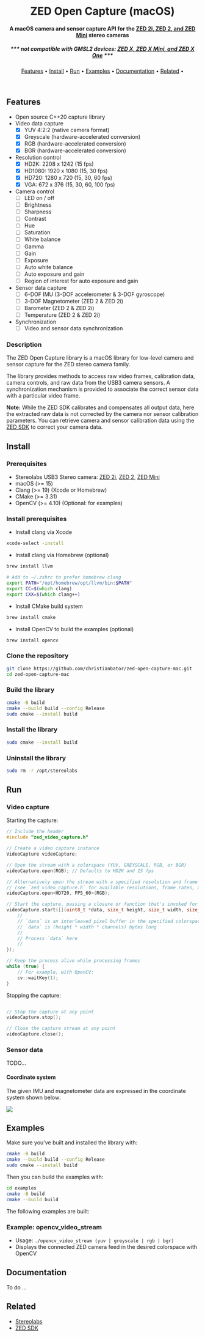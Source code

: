 <h1 align="center">
  ZED Open Capture (macOS)
</h1>

<h4 align="center">A macOS camera and sensor capture API for the <a href="https://www.stereolabs.com/products/zed-2">ZED 2i, ZED 2, and ZED Mini</a> stereo cameras</h4>
<h5 align="center">*** not compatible with GMSL2 devices: <a href="https://www.stereolabs.com/products/zed-x">ZED X, ZED X Mini, and ZED X One</a> ***</h5>

<p align="center">
  <a href="#features">Features</a> •
  <a href="#install">Install</a> •
  <a href="#run">Run</a> • 
  <a href="#examples">Examples</a> •
  <a href="#documentation">Documentation</a> •
  <a href="#related">Related</a> •
</p>
<br>

## Features

- Open source C++20 capture library
- Video data capture
    - [x] YUV 4:2:2 (native camera format)
    - [x] Greyscale (hardware-accelerated conversion)
    - [x] RGB (hardware-accelerated conversion)
    - [x] BGR (hardware-accelerated conversion)
- Resolution control
    - [x] HD2K: 2208 x 1242 (15 fps)
    - [x] HD1080: 1920 x 1080 (15, 30 fps)
    - [x] HD720: 1280 x 720 (15, 30, 60 fps)
    - [x] VGA: 672 x 376 (15, 30, 60, 100 fps)
- Camera control
    - [ ] LED on / off
    - [ ] Brightness
    - [ ] Sharpness
    - [ ] Contrast
    - [ ] Hue
    - [ ] Saturation
    - [ ] White balance
    - [ ] Gamma
    - [ ] Gain
    - [ ] Exposure
    - [ ] Auto white balance
    - [ ] Auto exposure and gain
    - [ ] Region of interest for auto exposure and gain
- Sensor data capture
    - [ ] 6-DOF IMU (3-DOF accelerometer & 3-DOF gyroscope)
    - [ ] 3-DOF Magnetometer (ZED 2 & ZED 2i)
    - [ ] Barometer (ZED 2 & ZED 2i)
    - [ ] Temperature (ZED 2 & ZED 2i)
- Synchronization
    - [ ] Video and sensor data synchronization

### Description

The ZED Open Capture library is a macOS library for low-level camera and sensor capture for the ZED stereo camera family.

The library provides methods to access raw video frames, calibration data, camera controls, and raw data from the USB3 camera sensors. A synchronization mechanism is provided to associate the correct sensor data with a particular video frame.

**Note:** While the ZED SDK calibrates and compensates all output data, here the extracted raw data is not corrected by the camera nor sensor calibration parameters. You can retrieve camera and sensor calibration data using the [ZED SDK](https://www.stereolabs.com/docs/video/camera-calibration/) to correct your camera data.

## Install

### Prerequisites

 * Stereolabs USB3 Stereo camera: [ZED 2i](https://www.stereolabs.com/zed-2i/), [ZED 2](https://www.stereolabs.com/zed-2/), [ZED Mini](https://www.stereolabs.com/zed-mini/)
 * macOS (>= 15)
 * Clang (>= 19) (Xcode or Homebrew)
 * CMake (>= 3.31)
 * OpenCV (>= 4.10) (Optional: for examples) 

### Install prerequisites

- Install clang via Xcode
```zsh
xcode-select -install
```

- Install clang via Homebrew (optional)
```zsh
brew install llvm

# Add to ~/.zshrc to prefer homebrew clang
export PATH="/opt/homebrew/opt/llvm/bin:$PATH"
export CC=$(which clang)
export CXX=$(which clang++)
```

- Install CMake build system
```zsh
brew install cmake
```

- Install OpenCV to build the examples (optional)
```zsh
brew install opencv
```

### Clone the repository

```zsh
git clone https://github.com/christianbator/zed-open-capture-mac.git
cd zed-open-capture-mac
```

### Build the library

```zsh
cmake -B build
cmake --build build --config Release
sudo cmake --install build
```

### Install the library

```zsh
sudo cmake --install build
```

### Uninstall the library

```zsh
sudo rm -r /opt/stereolabs
```

## Run

### Video capture

Starting the capture:
```C++
// Include the header
#include "zed_video_capture.h"

// Create a video capture instance
VideoCapture videoCapture;

// Open the stream with a colorspace (YUV, GREYSCALE, RGB, or BGR)
videoCapture.open(RGB); // Defaults to HD2K and 15 fps

// Alternatively open the stream with a specified resolution and frame rate
// (see `zed_video_capture.h` for available resolutions, frame rates, and color spaces)
videoCapture.open<HD720, FPS_60>(RGB);

// Start the capture, passing a closure or function that's invoked for each frame
videoCapture.start([](uint8_t *data, size_t height, size_t width, size_t channels) {
    //
    // `data` is an interleaved pixel buffer in the specified colorspace
    // `data` is (height * width * channels) bytes long
    //  
    // Process `data` here
    //
});

// Keep the process alive while processing frames
while (true) {
    // For example, with OpenCV:
    cv::waitKey(1);
}
```

Stopping the capture:
```c++

// Stop the capture at any point
videoCapture.stop();

// Close the capture stream at any point
videoCapture.close();
```

### Sensor data

TODO...

#### Coordinate system

The given IMU and magnetometer data are expressed in the coordinate system shown below:

![](./images/imu-axis.jpg)

## Examples

Make sure you've built and installed the library with:

```zsh
cmake -B build
cmake --build build --config Release
sudo cmake --install build
```

Then you can build the examples with:

```zsh
cd examples
cmake -B build
cmake --build build
```

The following examples are built:

### Example: opencv_video_stream

- Usage: `./opencv_video_stream (yuv | greyscale | rgb | bgr)`
- Displays the connected ZED camera feed in the desired colorspace with OpenCV

## Documentation

To do ...

## Related

- [Stereolabs](https://www.stereolabs.com)
- [ZED SDK](https://www.stereolabs.com/developers/)
